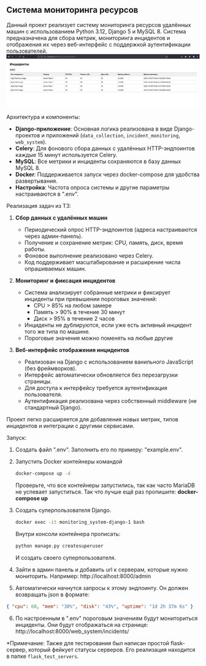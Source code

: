Система мониторинга ресурсов
---------------

Данный проект реализует систему мониторинга ресурсов удалённых машин с использованием Python 3.12, Django 5 и MySQL 8. Система предназначена для сбора метрик, мониторинга инцидентов и отображения их через веб-интерфейс с поддержкой аутентификации пользователей.
![Пример фронта](image-1.png)

Архитектура и компоненты:
- **Django-приложение**: Основная логика реализована в виде Django-проектов и приложений (`data_collection`, `incident_monitoring`, `web_system`).
- **Celery**: Для фонового сбора данных с удалённых HTTP-эндпоинтов каждые 15 минут используется Celery.
- **MySQL**: Все метрики и инциденты сохраняются в базу данных MySQL 8.
- **Docker**: Поддерживается запуск через docker-compose для удобства развертывания.
- **Настройка**: Частота опроса системы и другие параметры настраиваются в ".env".

Реализация задач из ТЗ:
1. **Сбор данных с удалённых машин**
    - Периодический опрос HTTP-эндпоинтов (адреса настраиваются через админ-панель).
    - Получение и сохранение метрик: CPU, память, диск, время работы.
    - Фоновое выполнение реализовано через Celery.
    - Код поддерживает масштабирование и расширение числа опрашиваемых машин.

2. **Мониторинг и фиксация инцидентов**
    - Система анализирует собранные метрики и фиксирует инциденты при превышении пороговых значений:
        - CPU > 85% на любом замере
        - Память > 90% в течение 30 минут
        - Диск > 95% в течение 2 часов
    - Инциденты не дублируются, если уже есть активный инцидент того же типа по машине.
    - Пороговые значения можно поменять на любые другие

3. **Веб-интерфейс отображения инцидентов**
    - Реализован на Django с использованием ванильного JavaScript (без фреймворков).
    - Интерфейс автоматически обновляется без перезагрузки страницы.
    - Для доступа к интерфейсу требуется аутентификация пользователя.
    - Аутентификация реализована через собственный middleware (не стандартный Django).

Проект легко расширяется для добавления новых метрик, типов инцидентов и интеграции с другими сервисами.

Запуск:

1. Создать файл ".env". Заполнить его по примеру: "example.env".

2. Запустить Docker контейнеры командой
    ```bash
    docker-compose up -d
    ```
    Проверьте, что все контейнеры запустились, так как часто MariaDB не успевает запуститься.
    Так что лучше ещё раз пропишите: **docker-compose up**

3. Создать суперпользователя Django.
    ```bash
    docker exec -it monitoring_system-django-1 bash
    ```
    Внутри консоли контейнера прописать:
    ```bash
    python manage.py createsuperuser
    ```
    И создать своего суперпользователя.

4. Зайти в админ панель и добавить url к серверам, которые нужно мониторить. Например: http://localhost:8000/admin

5. Автоматически начнутся запросы к этому эндпоинту. Он должен возвращать json в формате: 
```json
{ "cpu": 60, "mem": "30%", "disk": "43%", "uptime": "1d 2h 37m 6s" }
```

6. По настроенным в ".env" пороговым значениям будут мониториться инциденты. Они будут отображаться на странице: http://localhost:8000/web_system/incidents/


*Примечание: Также для тестирования был написан простой flask-сервер, который фейкует статусы серверов. Его реализация находится в папке `flask_test_servers`.
